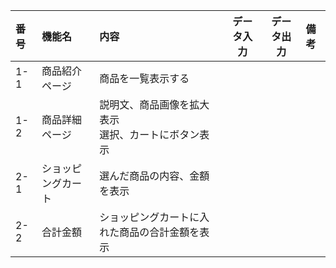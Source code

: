 |番号|機能名|内容|データ入力|データ出力|備考|
|:---|:---|:---|:---:|:---:|:---|
|1-1|商品紹介ページ|商品を一覧表示する||||||
|1-2|商品詳細ページ|説明文、商品画像を拡大表示<br>選択、カートにボタン表示|||||
|2-1|ショッピングカート|選んだ商品の内容、金額を表示|||||
|2-2|合計金額|ショッピングカートに入れた商品の合計金額を表示|||||
